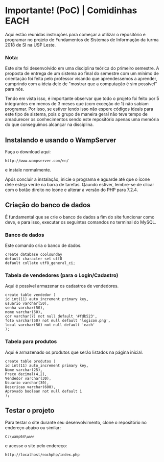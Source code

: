 # Importante! (PoC) | Comidinhas EACH
Aqui estão reunidas instruções para começar a utilizar o repositório e programar no projeto de Fundamentos de Sistemas de Informação da turma 2018 de SI na USP Leste.

### Nota:

Este site foi desenvolvido em uma disciplina teórica do primeiro semestre. A proposta de entrega de um sistema ao final do semestre com um mínimo de orientação foi feita pelo professor visando que aprendessemos a aprender, cumprindo com a ideia dele de "mostrar que a computação é sim possível" para nós.

Tendo em vista isso, é importante observar que todo o projeto foi feito por 5 integrantes em menos de 3 meses que (com exceção de 1) não sabiam programar. Por isso, se estiver lendo isso não espere códigos ideais para este tipo de sistema, pois o grupo de maneira geral não teve tempo de amadurecer os conhecimentos sendo este repositório apenas uma memória do que conseguimos alcançar na disciplina.

## Instalando e usando o WampServer
Faça o download aqui:
```
http://www.wampserver.com/en/

```
e instale normalmente.

Após concluir a instalação, inicie o programa e aguarde até que o ícone dele esteja verde na barra de tarefas. Qaundo estiver, lembre-se de clicar com o botão direito no ícone e alterar a versão do PHP para 7.2.4.

## Criação do banco de dados

É fundamental que se crie o banco de dados a fim do site funcionar como deve, e para isso, executar os seguintes comandos no terminal do MySQL.

### Banco de dados
Este comando cria o banco de dados.

```
create database coolsunday
default character set utf8
default collate utf8_general_ci;
```

### Tabela de vendedores (para o Login/Cadastro)
Aqui é possível armazenar os cadastros de vendedores.

```
create table vendedor (
id int(11) auto_increment primary key,
usuario varchar(50),
senha varchar(50),
nome varchar(50),
cor varchar(7) not null default '#fdb523',
foto varchar(50) not null default 'logicon.png',
local varchar(50) not null default 'each'
);
```
### Tabela para produtos
Aqui é armazenado os produtos que serão listados na página inicial.

```
create table produtos (
id int(11) auto_increment primary key,
Nome varchar(25),
Preco decimal(4,2),
Vendedor varchar(30),
Usuario varchar(30),
Descricao varchar(600),
Aprovado boolean not null default 1
);
```

## Testar o projeto
Para testar o site durante seu desenvolvimento, clone o repositório no endereço abaixo ou similar:
```
C:\wamp64\www
```

e acesse o site pelo endereço:
```
http://localhost/eachphp/index.php
```
